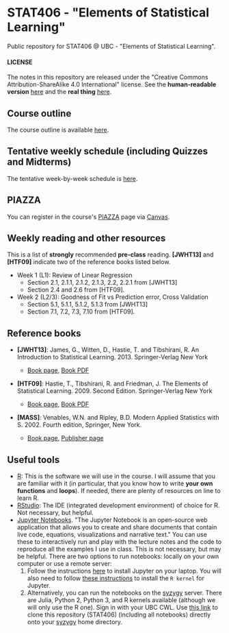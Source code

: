 # STAT406 - "Elements of Statistical Learning"

Public repository for STAT406 @ UBC - "Elements of Statistical Learning".


#### LICENSE
The notes in this repository are released under the "Creative Commons Attribution-ShareAlike 4.0 International" license. See the **human-readable version** [here](https://creativecommons.org/licenses/by-sa/4.0/) and the **real thing** [here](https://creativecommons.org/licenses/by-sa/4.0/legalcode).

## Course outline
The course outline is available [here](STAT406-18-19-MSB.pdf).

## Tentative weekly schedule (including Quizzes and Midterms)
The tentative week-by-week schedule is [here](Weekly-schedule-18-19-detailed-2.pdf).

## PIAZZA
You can register in the course's [PIAZZA](https://www.piazza.com) page via
[Canvas](https://canvas.ubc.ca).

## Weekly reading and other resources
This is a list of **strongly** recommended **pre-class** reading. **[JWHT13]**
and **[HTF09]** indicate two of the reference books listed below.

* Week 1 (L1): Review of Linear Regression
	* Section 2.1, 2.1.1, 2.1.2, 2.1.3, 2.2, 2.2.1 from [JWHT13]
	* Section 2.4 and 2.6 from [HTF09].
* Week 2 (L2/3): Goodness of Fit vs Prediction error, Cross Validation
	* Section 5.1, 5.1.1, 5.1.2, 5.1.3 from [JWHT13]
	* Section 7.1, 7.2, 7.3, 7.10 from [HTF09].
<!-- * Week 3 (L4/5): Correlated predictors, Feature selection, AIC
	* Section 6.1, 6.1.1, 6.1.2, 6.1.3, 6.2 and 6.2.1 from [JWHT13]
	* Section 7.4, 7.5 from [HTF09]. -->
<!-- * Week 4 (L6/7): Ridge regression, LASSO, Elastic Net
	* Section 6.2 (complete) from [JWHT13]
	* Section 3.4, 3.8, 3.8.1, 3.8.2 from [HTF09]
* Week 5 (L8/9): Elastic Net, Smoothers (Local regression, Splines)
	* Section 7.1, 7.3, 7.4, 7.5, 7.6 from [JWHT13]
* Week 6 (L10/11): Curse of dimensionality, Regression Trees
	* Section 8.1, 8.1.1, 8.1.3, 8.1.4 from [JWHT13]
* Week 7 (L12/13): Bagging, Classification, LDA, Logistic Regression
	* Section 8.2, 8.2.1, 4.1, 4.2 from [JWHT13]
* Week 8 (L14/15): LDA, LQA, Nearest Neighbours, Trees
	* Section 4.4, 4.3, 2.2.3, 8.1.2 from [JWHT13]
* Week 9 (L16/17): Ensembles, Bagging, Random Forests
	* Section 8.2.1 and 8.2.2 from [JWHT13]
* Week 10 (L18/19): Boosting, Neural Networks?
	* Section 8.2.3 from [JWHT13]
	* Section 10.1 - 10.10 (except 10.7), 11.3 - 11.5, 11.7 from [HTF09]
* Week 11 (L20/21): Unsupervised learning, K-means, model-based clustering
	* Section 10.3 from [JWHT13]
	* Section 13.2, 14.3 from [HTF09]
* Week 12 (L22/23): EM-algorith, Hierarchical clustering
	* Section 10.3 from [JWHT13]
	* Section 8.5, 14.3 from [HTF09]
* Week 13 (L24/25): Principal Components, Multidimensional Scaling
	* Section 10.2 from [JWHT13]
	* Section 14.5.1, 14.8, 14.9 from [HTF09] -->

## Reference books
* **[JWHT13]**: James, G., Witten, D., Hastie, T. and Tibshirani, R.
An Introduction to Statistical Learning. 2013. Springer-Verlag New York
	* [Book page](http://www-bcf.usc.edu/~gareth/ISL/), [Book PDF](http://www-bcf.usc.edu/~gareth/ISL/ISLR%20Seventh%20Printing.pdf)

* **[HTF09]**: Hastie, T., Tibshirani, R. and Friedman, J.
The Elements of Statistical Learning. 2009. Second Edition. Springer-Verlag New York
	* [Book page](http://web.stanford.edu/~hastie/ElemStatLearn), [Book PDF](https://web.stanford.edu/~hastie/ElemStatLearn/download.html)

* **[MASS]**: Venables, W.N. and Ripley, B.D.
Modern Applied Statistics with S. 2002. Fourth edition, Springer, New York.
	* [Book page](https://www.stats.ox.ac.uk/pub/MASS4/), [Publisher page](http://link.springer.com/book/10.1007%2F978-0-387-21706-2)


## Useful tools
- [R](http://www.cran.r-project.org/): This is the software we will use in the course. I will assume that you are familiar with it (in particular, that you know how to write **your own functions** and **loops**). If needed, there are plenty of resources on line to learn R.
- [RStudio](https://www.rstudio.com/products/RStudio/): The IDE (integrated development environment) of choice for R. Not necessary, but helpful.
- [Jupyter Notebooks](https://jupyter.org). "The Jupyter Notebook is an open-source web application that allows you to create and share documents that contain live code, equations, visualizations and narrative text."
You can use these to interactively run and play with the lecture notes and the code to reproduce all the examples I use in class. This is not necessary, but may be helpful. There are two options to run notebooks: locally on your own computer or use a remote server:
  1. Follow the instructions
[here](https://jupyter.org/install.html) to install Jupyter on your laptop. You will also need to follow [these instructions](https://www.datacamp.com/community/blog/jupyter-notebook-r) to install the `R kernel` for Jupyter.
  2. Alternatively, you can run the notebooks on the [syzygy](https://ubc.syzygy.ca/) server. There are Julia, Python 2, Python 3, and R kernels available (although we will only use the R one). Sign in with your UBC CWL. Use [this link](https://ubc.syzygy.ca/jupyter/user-redirect/git-pull?repo=https://github.com/msalibian/STAT406) to clone this repository (STAT406) (including all notebooks) directly onto your [syzygy](https://ubc.syzygy.ca/) home directory.
